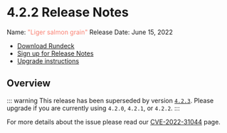# 4.2.2 Release Notes

Name: <span style="color: salmon"><span class="glyphicon glyphicon-grain"></span> "Liger salmon grain"</span>
Release Date: June 15, 2022

- [Download Rundeck](https://download.rundeck.com/)
- [Sign up for Release Notes](https://www.rundeck.com/release-notes-signup)
- [Upgrade instructions](/upgrading/)

## Overview


::: warning
This release has been superseded by version [`4.2.3`](version-4.2.3.md).  Please upgrade if you are currently using `4.2.0`, `4.2.1`, or `4.2.2`.
:::

For more details about the issue please read our [CVE-2022-31044](/history/cves/CVE-2022-31044.md) page.
